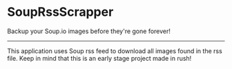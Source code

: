 # SoupRssScrapper
Backup your Soup.io images before they're gone forever!

___

This application uses Soup rss feed to download all images found in the rss file.
Keep in mind that this is an early stage project made in rush!

